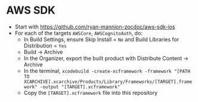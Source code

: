 # AWS SDK

* Start with https://github.com/ryan-mannion-zocdoc/aws-sdk-ios
* For each of the targets `AWSCore`, `AWSCognitoAuth`, do:
  * In Build Settings, ensure Skip Install = `No` and Build Libraries for Distribution = `Yes`
  * Build -> Archive
  * In the Organizer, export the built product with Distribute Content -> Archive
  * In the terminal, `xcodebuild -create-xcframework -framework "[PATH TO XCARCHIVE].xcarchive/Products/Library/Frameworks/[TARGET].framework" -output "[TARGET].xcframework"`
  * Copy the `[TARGET].xcframework` file into this repository

